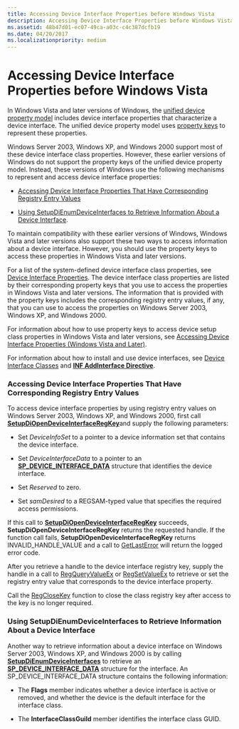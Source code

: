 ```yaml
---
title: Accessing Device Interface Properties before Windows Vista
description: Accessing Device Interface Properties before Windows Vista
ms.assetid: 48b47d01-ec07-49ca-a03c-c4c387dcfb19
ms.date: 04/20/2017
ms.localizationpriority: medium
---
```


# Accessing Device Interface Properties before Windows Vista


In Windows Vista and later versions of Windows, the [unified device property model](unified-device-property-model--windows-vista-and-later-.md) includes device interface properties that characterize a device interface. The unified device property model uses [property keys](property-keys.md) to represent these properties.

Windows Server 2003, Windows XP, and Windows 2000 support most of these device interface class properties. However, these earlier versions of Windows do not support the property keys of the unified device property model. Instead, these versions of Windows use the following mechanisms to represent and access device interface properties:

-   [Accessing Device Interface Properties That Have Corresponding Registry Entry Values](#accessing-device-interface-properties-that-have-corresponding-registry)

-   [Using SetupDiEnumDeviceInterfaces to Retrieve Information About a Device Interface](#using-setupdienumdeviceinterfaces-to-retrieve-information-about-a-devi).

To maintain compatibility with these earlier versions of Windows, Windows Vista and later versions also support these two ways to access information about a device interface. However, you should use the property keys to access these properties in Windows Vista and later versions.

For a list of the system-defined device interface class properties, see [Device Interface Properties](/previous-versions/ff541409(v=vs.85)). The device interface class properties are listed by their corresponding property keys that you use to access the properties in Windows Vista and later versions. The information that is provided with the property keys includes the corresponding registry entry values, if any, that you can use to access the properties on Windows Server 2003, Windows XP, and Windows 2000.

For information about how to use property keys to access device setup class properties in Windows Vista and later versions, see [Accessing Device Interface Properties (Windows Vista and Later)](accessing-device-interface-properties--windows-vista-and-later-.md).

For information about how to install and use device interfaces, see [Device Interface Classes](./overview-of-device-interface-classes.md) and [**INF AddInterface Directive**](inf-addinterface-directive.md).

### <a href="" id="accessing-device-interface-properties-that-have-corresponding-registry"></a> Accessing Device Interface Properties That Have Corresponding Registry Entry Values

To access device interface properties by using registry entry values on Windows Server 2003, Windows XP, and Windows 2000, first call [**SetupDiOpenDeviceInterfaceRegKey**](/windows/win32/api/setupapi/nf-setupapi-setupdiopendeviceinterfaceregkey)and supply the following parameters:

-   Set *DeviceInfoSet* to a pointer to a device information set that contains the device interface.

-   Set *DeviceInterfaceData* to a pointer to an [**SP_DEVICE_INTERFACE_DATA**](/windows/win32/api/setupapi/ns-setupapi-sp_device_interface_data) structure that identifies the device interface.

-   Set *Reserved* to zero.

-   Set *samDesired* to a REGSAM-typed value that specifies the required access permissions.

If this call to [**SetupDiOpenDeviceInterfaceRegKey**](/windows/win32/api/setupapi/nf-setupapi-setupdiopendeviceinterfaceregkey) succeeds, **SetupDiOpenDeviceInterfaceRegKey** returns the requested handle. If the function call fails, **SetupDiOpenDeviceInterfaceRegKey** returns INVALID_HANDLE_VALUE and a call to [GetLastError](https://go.microsoft.com/fwlink/p/?linkid=169416) will return the logged error code.

After you retrieve a handle to the device interface registry key, supply the handle in a call to [RegQueryValueEx](https://go.microsoft.com/fwlink/p/?linkid=95398) or [RegSetValueEx](https://go.microsoft.com/fwlink/p/?linkid=95399) to retrieve or set the registry entry value that corresponds to the device interface property.

Call the [RegCloseKey](https://go.microsoft.com/fwlink/p/?linkid=194543) function to close the class registry key after access to the key is no longer required.

### <a href="" id="using-setupdienumdeviceinterfaces-to-retrieve-information-about-a-devi"></a> Using SetupDiEnumDeviceInterfaces to Retrieve Information About a Device Interface

Another way to retrieve information about a device interface on Windows Server 2003, Windows XP, and Windows 2000 is by calling [**SetupDiEnumDeviceInterfaces**](/windows/win32/api/setupapi/nf-setupapi-setupdienumdeviceinterfaces) to retrieve an [**SP_DEVICE_INTERFACE_DATA**](/windows/win32/api/setupapi/ns-setupapi-sp_device_interface_data) structure for the interface. An SP_DEVICE_INTERFACE_DATA structure contains the following information:

-   The **Flags** member indicates whether a device interface is active or removed, and whether the device is the default interface for the interface class.

-   The **InterfaceClassGuild** member identifies the interface class GUID.

 

